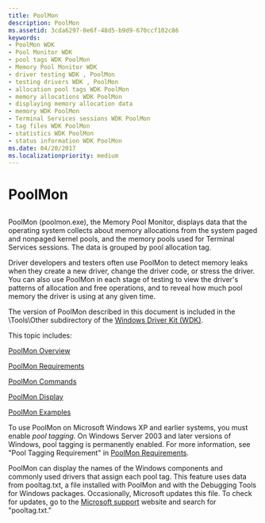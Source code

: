```yaml
---
title: PoolMon
description: PoolMon
ms.assetid: 3cda6297-0e6f-48d5-b9d9-670ccf102c86
keywords:
- PoolMon WDK
- Pool Monitor WDK
- pool tags WDK PoolMon
- Memory Pool Monitor WDK
- driver testing WDK , PoolMon
- testing drivers WDK , PoolMon
- allocation pool tags WDK PoolMon
- memory allocations WDK PoolMon
- displaying memory allocation data
- memory WDK PoolMon
- Terminal Services sessions WDK PoolMon
- tag files WDK PoolMon
- statistics WDK PoolMon
- status information WDK PoolMon
ms.date: 04/20/2017
ms.localizationpriority: medium
---
```


# PoolMon


## <span id="ddk_poolmon_tools"></span><span id="DDK_POOLMON_TOOLS"></span>


PoolMon (poolmon.exe), the Memory Pool Monitor, displays data that the operating system collects about memory allocations from the system paged and nonpaged kernel pools, and the memory pools used for Terminal Services sessions. The data is grouped by pool allocation tag.

Driver developers and testers often use PoolMon to detect memory leaks when they create a new driver, change the driver code, or stress the driver. You can also use PoolMon in each stage of testing to view the driver's patterns of allocation and free operations, and to reveal how much pool memory the driver is using at any given time.

The version of PoolMon described in this document is included in the \\Tools\\Other subdirectory of the [Windows Driver Kit (WDK)](https://go.microsoft.com/fwlink/p/?linkid=846744).

This topic includes:

[PoolMon Overview](poolmon-overview.md)

[PoolMon Requirements](poolmon-requirements.md)

[PoolMon Commands](poolmon-commands.md)

[PoolMon Display](poolmon-display.md)

[PoolMon Examples](poolmon-examples.md)

To use PoolMon on Microsoft Windows XP and earlier systems, you must enable *pool tagging*. On Windows Server 2003 and later versions of Windows, pool tagging is permanently enabled. For more information, see "Pool Tagging Requirement" in [PoolMon Requirements](poolmon-requirements.md).

PoolMon can display the names of the Windows components and commonly used drivers that assign each pool tag. This feature uses data from pooltag.txt, a file installed with PoolMon and with the Debugging Tools for Windows packages. Occasionally, Microsoft updates this file. To check for updates, go to the [Microsoft support](https://go.microsoft.com/fwlink/p/?linkid=8713) website and search for "pooltag.txt."

 

 





